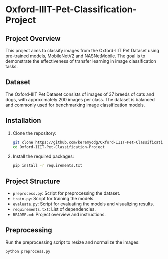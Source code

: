# Oxford-IIIT-Pet-Classification-Project

## Project Overview

This project aims to classify images from the Oxford-IIIT Pet Dataset using pre-trained models, MobileNetV2 and NASNetMobile. The goal is to demonstrate the effectiveness of transfer learning in image classification tasks.

## Dataset

The Oxford-IIIT Pet Dataset consists of images of 37 breeds of cats and dogs, with approximately 200 images per class. The dataset is balanced and commonly used for benchmarking image classification models.

## Installation

1. Clone the repository:
    ```sh
    git clone https://github.com/keremycdg/Oxford-IIIT-Pet-Classification-Project.git
    cd Oxford-IIIT-Pet-Classification-Project
    ```

2. Install the required packages:
    ```sh
    pip install -r requirements.txt
    ```

## Project Structure

- `preprocess.py`: Script for preprocessing the dataset.
- `train.py`: Script for training the models.
- `evaluate.py`: Script for evaluating the models and visualizing results.
- `requirements.txt`: List of dependencies.
- `README.md`: Project overview and instructions.

## Preprocessing

Run the preprocessing script to resize and normalize the images:

```sh
python preprocess.py
